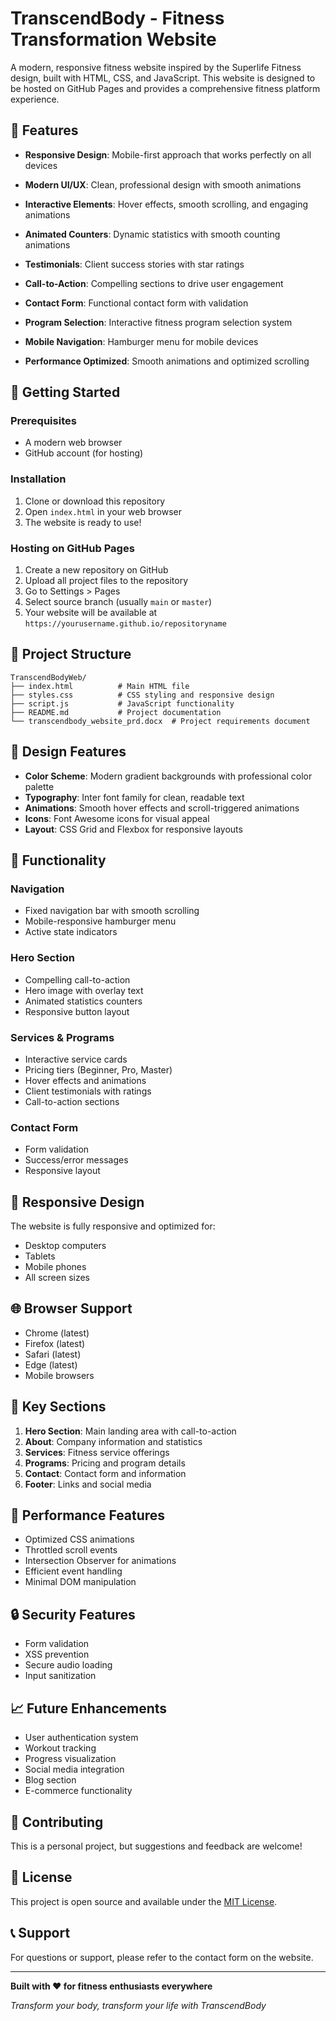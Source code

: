 # TranscendBody - Fitness Transformation Website

A modern, responsive fitness website inspired by the Superlife Fitness design, built with HTML, CSS, and JavaScript. This website is designed to be hosted on GitHub Pages and provides a comprehensive fitness platform experience.

## 🌟 Features

- **Responsive Design**: Mobile-first approach that works perfectly on all devices
- **Modern UI/UX**: Clean, professional design with smooth animations
- **Interactive Elements**: Hover effects, smooth scrolling, and engaging animations
- **Animated Counters**: Dynamic statistics with smooth counting animations
- **Testimonials**: Client success stories with star ratings
- **Call-to-Action**: Compelling sections to drive user engagement

- **Contact Form**: Functional contact form with validation
- **Program Selection**: Interactive fitness program selection system
- **Mobile Navigation**: Hamburger menu for mobile devices
- **Performance Optimized**: Smooth animations and optimized scrolling

## 🚀 Getting Started

### Prerequisites
- A modern web browser
- GitHub account (for hosting)

### Installation
1. Clone or download this repository
2. Open `index.html` in your web browser
3. The website is ready to use!

### Hosting on GitHub Pages
1. Create a new repository on GitHub
2. Upload all project files to the repository
3. Go to Settings > Pages
4. Select source branch (usually `main` or `master`)
5. Your website will be available at `https://yourusername.github.io/repositoryname`

## 📁 Project Structure

```
TranscendBodyWeb/
├── index.html          # Main HTML file
├── styles.css          # CSS styling and responsive design
├── script.js           # JavaScript functionality
├── README.md           # Project documentation
└── transcendbody_website_prd.docx  # Project requirements document
```

## 🎨 Design Features

- **Color Scheme**: Modern gradient backgrounds with professional color palette
- **Typography**: Inter font family for clean, readable text
- **Animations**: Smooth hover effects and scroll-triggered animations
- **Icons**: Font Awesome icons for visual appeal
- **Layout**: CSS Grid and Flexbox for responsive layouts

## 🔧 Functionality

### Navigation
- Fixed navigation bar with smooth scrolling
- Mobile-responsive hamburger menu
- Active state indicators

### Hero Section
- Compelling call-to-action
- Hero image with overlay text
- Animated statistics counters
- Responsive button layout

### Services & Programs
- Interactive service cards
- Pricing tiers (Beginner, Pro, Master)
- Hover effects and animations
- Client testimonials with ratings
- Call-to-action sections

### Contact Form
- Form validation
- Success/error messages
- Responsive layout



## 📱 Responsive Design

The website is fully responsive and optimized for:
- Desktop computers
- Tablets
- Mobile phones
- All screen sizes

## 🌐 Browser Support

- Chrome (latest)
- Firefox (latest)
- Safari (latest)
- Edge (latest)
- Mobile browsers

## 🎯 Key Sections

1. **Hero Section**: Main landing area with call-to-action
2. **About**: Company information and statistics
3. **Services**: Fitness service offerings
4. **Programs**: Pricing and program details
5. **Contact**: Contact form and information
6. **Footer**: Links and social media

## 🚀 Performance Features

- Optimized CSS animations
- Throttled scroll events
- Intersection Observer for animations
- Efficient event handling
- Minimal DOM manipulation

## 🔒 Security Features

- Form validation
- XSS prevention
- Secure audio loading
- Input sanitization

## 📈 Future Enhancements

- User authentication system
- Workout tracking
- Progress visualization
- Social media integration
- Blog section
- E-commerce functionality

## 🤝 Contributing

This is a personal project, but suggestions and feedback are welcome!

## 📄 License

This project is open source and available under the [MIT License](LICENSE).

## 📞 Support

For questions or support, please refer to the contact form on the website.

---

**Built with ❤️ for fitness enthusiasts everywhere**

*Transform your body, transform your life with TranscendBody*
